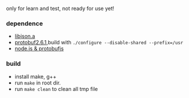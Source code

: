 only for learn and test, not ready for use yet!

### dependence
* [libjson.a](http://sourceforge.net/projects/libjson/)
* [protobuf2.6.1](https://github.com/google/protobuf/releases/download/v2.6.1/protobuf-2.6.1.zip),build with `./configure --disable-shared --prefix=/usr`
* [node.js & protobufjs](https://nodejs.org/)

### build
* install make, g++
* run `make` in root dir.
* run `make clean` to clean all tmp file

